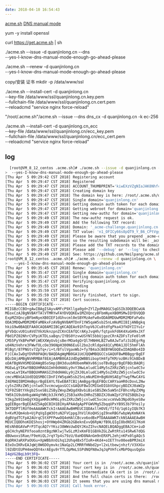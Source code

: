 ```yaml
---
date: 2018-04-10 16:54:43
---
```


[acme.sh](https://github.com/Neilpang/acme.sh/wiki/%E8%AF%B4%E6%98%8E)
[DNS manual mode](https://github.com/Neilpang/acme.sh/wiki/dns-manual-mode)


 yum -y install openssl 

 curl https://get.acme.sh | sh

 ./acme.sh --issue -d quanjinlong.cn --dns \
 --yes-I-know-dns-manual-mode-enough-go-ahead-please

./acme.sh --renew -d quanjinlong.cn \
  --yes-I-know-dns-manual-mode-enough-go-ahead-please

copy/安装 证书
mkdir -p /data/www/ssl

./acme.sh --install-cert -d quanjinlong.cn \
--key-file       /data/www/ssl/quanjinlong.cn.key.pem  \
--fullchain-file /data/www/ssl/quanjinlong.cn.cert.pem \
--reloadcmd     "service nginx force-reload"


"/root/.acme.sh"/acme.sh --issue --dns dns_cx -d quanjinlong.cn -k ec-256

./acme.sh --install-cert -d quanjinlong.cn_ecc \
--key-file       /data/www/ssl/quanjinlong.cn/ecc_key.pem  \
--fullchain-file /data/www/ssl/quanjinlong.cn/ecc_cert.pem \
--reloadcmd     "service nginx force-reload"


## log

```bash
  [root@VM_8_12_centos .acme.sh]# ./acme.sh --issue -d quanjinlong.cn --dns \
>  --yes-I-know-dns-manual-mode-enough-go-ahead-please
[Thu Apr  5 09:29:42 CST 2018] Registering account
[Thu Apr  5 09:29:47 CST 2018] Registered
[Thu Apr  5 09:29:47 CST 2018] ACCOUNT_THUMBPRINT='kiwEXzVZgNIaJAK8Nhfc82QAu8MUgz5hkXiSc-1dNIw'
[Thu Apr  5 09:29:47 CST 2018] Creating domain key
[Thu Apr  5 09:29:47 CST 2018] The domain key is here: /root/.acme.sh/quanjinlong.cn/quanjinlong.cn.key
[Thu Apr  5 09:29:47 CST 2018] Single domain='quanjinlong.cn'
[Thu Apr  5 09:29:47 CST 2018] Getting domain auth token for each domain
[Thu Apr  5 09:29:47 CST 2018] Getting webroot for domain='quanjinlong.cn'
[Thu Apr  5 09:29:47 CST 2018] Getting new-authz for domain='quanjinlong.cn'
[Thu Apr  5 09:29:49 CST 2018] The new-authz request is ok.
[Thu Apr  5 09:29:49 CST 2018] Add the following TXT record:
[Thu Apr  5 09:29:49 CST 2018] Domain: '_acme-challenge.quanjinlong.cn'
[Thu Apr  5 09:29:49 CST 2018] TXT value: 'n1_OFICy66s8pQT9_Y_B6_CPtVggPaBQgILNOMx_Nfw'
[Thu Apr  5 09:29:49 CST 2018] Please be aware that you prepend _acme-challenge. before your domain
[Thu Apr  5 09:29:49 CST 2018] so the resulting subdomain will be: _acme-challenge.quanjinlong.cn
[Thu Apr  5 09:29:49 CST 2018] Please add the TXT records to the domains, and re-run with --renew.
[Thu Apr  5 09:29:49 CST 2018] Please add '--debug' or '--log' to check more details.
[Thu Apr  5 09:29:49 CST 2018] See: https://github.com/Neilpang/acme.sh/wiki/How-to-debug-acme.sh
[root@VM_8_12_centos .acme.sh]# ./acme.sh --renew -d quanjinlong.cn \
>   --yes-I-know-dns-manual-mode-enough-go-ahead-please
[Thu Apr  5 09:35:45 CST 2018] Renew: 'quanjinlong.cn'
[Thu Apr  5 09:35:47 CST 2018] Single domain='quanjinlong.cn'
[Thu Apr  5 09:35:47 CST 2018] Getting domain auth token for each domain
[Thu Apr  5 09:35:47 CST 2018] Verifying:quanjinlong.cn
[Thu Apr  5 09:35:55 CST 2018] Pending
[Thu Apr  5 09:35:59 CST 2018] Success
[Thu Apr  5 09:35:59 CST 2018] Verify finished, start to sign.
[Thu Apr  5 09:36:02 CST 2018] Cert success.
-----BEGIN CERTIFICATE-----
MIIGBzCCBO+gAwIBAgISAyvAMFcP9Xllga0gd+ZYlZpdMA0GCSqGSIb3DQEBCwUA
MEoxCzAJBgNVBAYTAlVTMRYwFAYDVQQKEw1MZXQncyBFbmNyeXB0MSMwIQYDVQQD
ExpMZXQncyBFbmNyeXB0IEF1dGhvcml0eSBYMzAeFw0xODA0MDUwMDM2MDFaFw0x
ODA3MDQwMDM2MDFaMBkxFzAVBgNVBAMTDnF1YW5qaW5sb25nLmNuMIIBIjANBgkq
hkiG9w0BAQEFAAOCAQ8AMIIBCgKCAQEAo91hTopV6JCu8tdfgPka43fkDYIIYu1r
gFVbQcvU01sAVd7XkXUknzpnZCKnCEAfQCrAKyJvqHh/fqtpxkFd6K4XuGH9xJXf
PBd1PZ02NhrCVPpiKTDLsaBqn/IYBS0YzvwUSYNl5bbUjgozCRrAZDFsTzFe0lnM
CM55PyYkBPePWFiWEXXWyUvbjsBerMOa4gQrQl7HNHHLBZ7w0AJwTafz3iDEgrRg
u04NzVehre3FWwfOLcOe396NpH300N6EuGl2bo2cRldgek81CyM0A1JDl5hmFlAh
MlBgt/87PNGtv7ZpTq+/i+t/BfslVgavWbJ+fy7B4a3cBEBYWGbQEwIDAQABo4ID
FjCCAxIwDgYDVR0PAQH/BAQDAgWgMB0GA1UdJQQWMBQGCCsGAQUFBwMBBggrBgEF
BQcDAjAMBgNVHRMBAf8EAjAAMB0GA1UdDgQWBBSiboptH4fpTKM/ozBKc91kBDxB
oDAfBgNVHSMEGDAWgBSoSmpjBH3duubRObemRWXv86jsoTBvBggrBgEFBQcBAQRj
MGEwLgYIKwYBBQUHMAGGImh0dHA6Ly9vY3NwLmludC14My5sZXRzZW5jcnlwdC5v
cmcwLwYIKwYBBQUHMAKGI2h0dHA6Ly9jZXJ0LmludC14My5sZXRzZW5jcnlwdC5v
cmcvMBkGA1UdEQQSMBCCDnF1YW5qaW5sb25nLmNuMIH+BgNVHSAEgfYwgfMwCAYG
Z4EMAQIBMIHmBgsrBgEEAYLfEwEBATCB1jAmBggrBgEFBQcCARYaaHR0cDovL2Nw
cy5sZXRzZW5jcnlwdC5vcmcwgasGCCsGAQUFBwICMIGeDIGbVGhpcyBDZXJ0aWZp
Y2F0ZSBtYXkgb25seSBiZSByZWxpZWQgdXBvbiBieSBSZWx5aW5nIFBhcnRpZXMg
YW5kIG9ubHkgaW4gYWNjb3JkYW5jZSB3aXRoIHRoZSBDZXJ0aWZpY2F0ZSBQb2xp
Y3kgZm91bmQgYXQgaHR0cHM6Ly9sZXRzZW5jcnlwdC5vcmcvcmVwb3NpdG9yeS8w
ggEEBgorBgEEAdZ5AgQCBIH1BIHyAPAAdgApPFGWVMg5ZbqqUPxYB9S3b79Yeily
3KTDDPTlRUf0eAAAAWKTckIrAAAEAwBHMEUCIQDAxllHOVE/fIfd/1q61yIQb7K3
h+KvMJQm4ob+UjPqVgIgW3OtuN2FVCppgJhV1lKoQHSjgI9neRBGfwbpWyKmNAYA
dgBVgdTCFpA2AUrqC5tXPFPwwOQ4eHAlCBcvo6odBxPTDAAAAWKTckNSAAAEAwBH
MEUCIQDDhoKDEShosj+OYHWp04ZRGb2GBeknEvvQ6RpW/fB9LQIgI8bdN5X17KoH
HEsNhBGAVwPrP3TqcAQ7rYKsz38WWsUwDQYJKoZIhvcNAQELBQADggEBAJCm+iuD
g6CHchyNEPXfooa0zntBgzNKlwjTwSLzMJxKmFD1GBXkZGLZwRtRtu14SRw67dQG
dBUwoxsSRae/F9eHiQLJrqY7p4s79zU/0aHD8NAnGm9nERXPL2ehjnKPx0lgAQc5
8qORHJaRXPaOUGu+XpWBbXnOihq12Uhq4Bx5fIoR+4Kd4+oIET7nv00eeBPMJmiX
83xOxIKRvEAJqWj0W6DOymvkc1NaGp2LCMRRfHNbd2p+l2xLtbewjnhzf/V3XXGv
l9ZdDtEUPH4meQQY4xrAEgu9rTTLOpMmLSSPdNQFN8wJqJqPVHfcxMbPOqusQgGo
I4qVG2BqLb9t3FQ=
-----END CERTIFICATE-----
[Thu Apr  5 09:36:02 CST 2018] Your cert is in  /root/.acme.sh/quanjinlong.cn/quanjinlong.cn.cer
[Thu Apr  5 09:36:02 CST 2018] Your cert key is in  /root/.acme.sh/quanjinlong.cn/quanjinlong.cn.key
[Thu Apr  5 09:36:03 CST 2018] The intermediate CA cert is in  /root/.acme.sh/quanjinlong.cn/ca.cer
[Thu Apr  5 09:36:03 CST 2018] And the full chain certs is there:  /root/.acme.sh/quanjinlong.cn/fullchain.cer
[Thu Apr  5 09:36:03 CST 2018] It seems that you are using dns manual mode. please take care: The dns manual mode can not renew automatically, you must issue it again manually. You'd better use the other modes instead.
[Thu Apr  5 09:36:03 CST 2018] Call hook error.
```